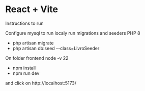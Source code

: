 # React + Vite

Instructions to run

Configure mysql to run localy
run migrations and seeders
PHP 8
- php artisan migrate
- php artisan db:seed --class=LivroSeeder


On folder frontend node -v 22
- npm install
- npm run dev

and click on http://localhost:5173/